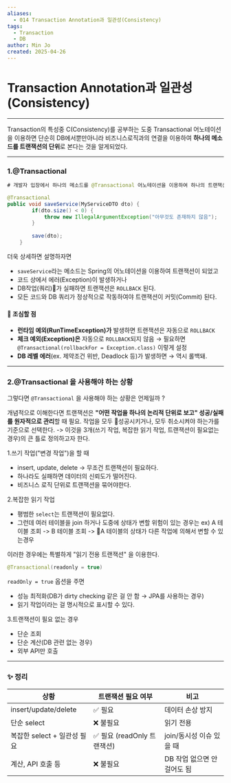 ```yaml
---
aliases:
  - 014 Transaction Annotation과 일관성(Consistency)
tags:
  - Transaction
  - DB
author: Min Jo
created: 2025-04-26
---
```

# Transaction Annotation과 일관성(Consistency)
---

Transaction의 특성중 C(Consistency)를 공부하는 도중 Transactional 어노테이션을 이용하면 
단순히 DB에서뿐만아니라 비즈니스로직과의 연결을 이용하여 **하나의 메소드를 트랜잭션의 단위**로 본다는 것을 알게되었다.

---
### 1.@Transactional

```java
# 개발자 입장에서 하나의 메소드를 @Transactional 어노테이션을 이용하여 하나의 트랜잭션으로 보는 것이다.

@Transactional 
public void saveService(MyServiceDTO dto) {
		if(dto.size() < 0) {
			throw new IllegalArgumentException("아무것도 존재하지 않음");
		}
		
		save(dto);
	}
```

더욱 상세하면 설명하자면
- `saveService`라는 메소드는 Spring의 어노테이션을 이용하여 트랜잭션이 되었고
- 코드 상에서 에러(Exception)이 발생하거나 
- DB작업(쿼리)가 실패하면 트랜잭션은 `ROLLBACK` 된다.
- 모든 코드와 DB 쿼리가 정상적으로 작동하여야 트랜잭션이 커밋(Commit) 된다.


#### 🚨  조심할 점

- **런타임 예외(RunTimeException)가** 발생하면 트랜잭션은 자동으로 `ROLLBACK`
- **체크 예외(Exception)은** 자동으로 `ROLLBACK`되지 않음
  → 필요하면 `@Transactional(rollbackFor = Exception.class)` 이렇게 설정
- **DB 레벨 에러**(ex. 제약조건 위반, Deadlock 등)가 발생하면 → 역시 롤백돼.


---



### 2.@Transactional 을 사용해야 하는 상황 

그렇다면 `@Transactional` 을 사용해야 하는 상황은 언제일까 ? 

개념적으로 이해한다면
트랜잭션은 **"어떤 작업을 하나의 논리적 단위로 보고" 성공/실패를 원자적으로 관리**할 때 필요.
작업을 모두 성공시키거나, 모두 취소시켜야 하는가를 기준으로 선택한다.
-> 이것을 3개(쓰기 작업, 복잡한 읽기 작업, 트랜잭션이 필요없는 경우)의 큰 틀로 정의하고자 한다.

1.쓰기 작업("변경 작업")을 할 때 

- insert, update, delete -> 무조건 트랜잭션이 필요하다.
- 하나라도 실패하면 데이터의 신뢰도가 떨어진다.
- 비즈니스 로직 단위로 트랜잭션을 묶어야한다.


2.복잡한 읽기 작업
- 평범한 `select`는 트랜잭션이 필요없다.
- 그런데 여러 테이블을 join 하거나 도중에 상태가 변할 위험이 있는 경우는 
    ex) A 테이블 조회 -> B 테이블 조회 -> A 테이블의 상태가 다른 작업에 의해서 변할 수 있는경우 

이러한 경우에는 특별하게 "읽기 전용 트랜잭션" 을 이용한다.

```java
@Transactional(readonly = true)
```

`readOnly = true` 옵션을 주면

- 성능 최적화(DB가 dirty checking 같은 걸 안 함 → JPA를 사용하는 경우)
- 읽기 작업이라는 걸 명시적으로 표시할 수 있다.

3.트랜잭션이 필요 없는 경우
- 단순 조회 
- 단순 계산(DB 관련 없는 경우)
- 외부 API만 호출

---
### ✨ 정리

| 상황                   | 트랜잭션 필요 여부           | 비고                |
| -------------------- | -------------------- | ----------------- |
| insert/update/delete | ✅ 필요                 | 데이터 손상 방지         |
| 단순 select            | ❌ 불필요                | 읽기 전용             |
| 복잡한 select + 일관성 필요  | ✅ 필요 (readOnly 트랜잭션) | join/동시성 이슈 있을 때  |
| 계산, API 호출 등         | ❌ 불필요                | DB 작업 없으면 안 걸어도 됨 |


